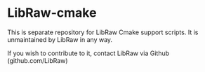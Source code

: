 LibRaw-cmake
============

This is separate repository for LibRaw Cmake support scripts.
It is unmaintained by LibRaw in any way.

If you wish to contribute to it, contact LibRaw via Github (github.com/LibRaw)


